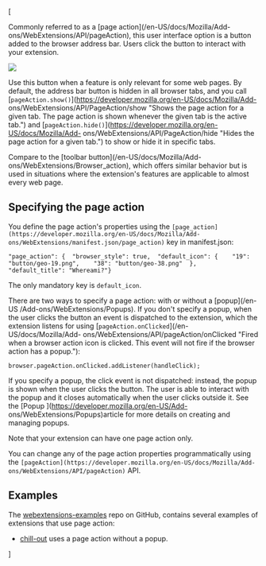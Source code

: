 [



Commonly referred to as a [page action](/en-US/docs/Mozilla/Add-
ons/WebExtensions/API/pageAction), this user interface option is a button
added to the browser address bar. Users click the button to interact with your
extension.



![](https://mdn.mozillademos.org/files/12960/page-action.png)



Use this button when a feature is only relevant for some web pages. By
default, the address bar button is hidden in all browser tabs, and you call
[`pageAction.show()`](https://developer.mozilla.org/en-US/docs/Mozilla/Add-
ons/WebExtensions/API/PageAction/show "Shows the page action for a given tab.
The page action is shown whenever the given tab is the active tab.") and
[`pageAction.hide()`](https://developer.mozilla.org/en-US/docs/Mozilla/Add-
ons/WebExtensions/API/PageAction/hide "Hides the page action for a given
tab.") to show or hide it in specific tabs.



Compare to the [toolbar button](/en-US/docs/Mozilla/Add-
ons/WebExtensions/Browser_action), which offers similar behavior but is used
in situations where the extension's features are applicable to almost every
web page.



## Specifying the page action



You define the page action's properties using the
`[page_action](https://developer.mozilla.org/en-US/docs/Mozilla/Add-
ons/WebExtensions/manifest.json/page_action)` key in manifest.json:



    
    
    "page_action": {  "browser_style": true,  "default_icon": {    "19": "button/geo-19.png",    "38": "button/geo-38.png"  },  "default_title": "Whereami?"}



The only mandatory key is `default_icon`.



There are two ways to specify a page action: with or without a [popup](/en-US
/Add-ons/WebExtensions/Popups). If you don't specify a popup, when the user
clicks the button an event is dispatched to the extension, which the extension
listens for using [`pageAction.onClicked`](/en-US/docs/Mozilla/Add-
ons/WebExtensions/API/pageAction/onClicked "Fired when a browser action icon
is clicked. This event will not fire if the browser action has a popup."):



    
    
    browser.pageAction.onClicked.addListener(handleClick);



If you specify a popup, the click event is not dispatched: instead, the popup
is shown when the user clicks the button. The user is able to interact with
the popup and it closes automatically when the user clicks outside it. See the
[Popup ](https://developer.mozilla.org/en-US/Add-
ons/WebExtensions/Popups)article for more details on creating and managing
popups.



Note that your extension can have one page action only.



You can change any of the page action properties programmatically using the
`[pageAction](https://developer.mozilla.org/en-US/docs/Mozilla/Add-
ons/WebExtensions/API/pageAction)` API.



## Examples



The [webextensions-examples](https://github.com/mdn/webextensions-examples)
repo on GitHub, contains several examples of extensions that use page action:





  * [chill-out](https://github.com/mdn/webextensions-examples/tree/master/chill-out) uses a page action without a popup.


]

